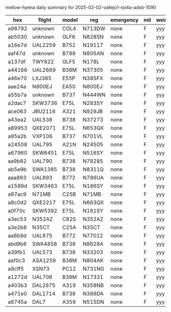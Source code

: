 mellow-hyena daily summary for 2025-02-02-vallejo1-rpi4a-adsb-1090

|hex|flight|model|reg|emergency|mil|weirdo|
|--|--|--|--|--|--|--|
|a98792|unknown|COL4|N713DW|none|F|yyy|
|ab5030|unknown|GLF6|N828SN|none|F|yyy|
|a16e7d|UAL2259|B752|N19117|none|F|yyy|
|aaf47d|unknown|B788|N805AN|none|F|yyy|
|a137df|TWY822|GLF5|N178L|none|F|yyy|
|a44166|UAL2669|B38M|N37305|none|F|yyy|
|a46e70|LXJ385|E55P|N385FX|none|F|yyy|
|aae24a|N800EJ|EA50|N800EJ|none|F|yyy|
|a55b7a|unknown|B737|N444WN|none|F|yyy|
|a2dac7|SKW3736|E75L|N283SY|none|F|yyy|
|ace063|JBU2116|A321|N929JB|none|F|yyy|
|a43ea2|UAL538|B738|N37273|none|F|yyy|
|a89953|QXE2071|E75L|N653QX|none|F|yyy|
|a95a2b|VXP106|B737|N701VL|none|F|yyy|
|a24508|UAL795|A21N|N24505|none|F|yyy|
|a67960|SKW6451|E75L|N516SY|none|F|yyy|
|aa9b82|UAL790|B738|N78285|none|F|yyy|
|ab5e9b|SWA1385|B738|N8311Q|none|F|yyy|
|aaa893|UAL893|B772|N786UA|none|F|yyy|
|a1589d|SKW3463|E75L|N186SY|none|F|yyy|
|a97ac9|N71MB|C25B|N71MB|none|F|yyy|
|a8c0d2|QXE2217|E75L|N663QX|none|F|yyy|
|a0f70c|SKW5392|E75L|N161SY|none|F|yyy|
|a3ec53|N352AZ|C82S|N352AZ|none|F|yyy|
|a3e2b8|N35CT|C25A|N35CT|none|F|yyy|
|aa6b9d|UAL875|B772|N77012|none|F|yyy|
|abd9b6|SWA4858|B738|N8628A|none|F|yyy|
|a39fb1|UAL573|B738|N33203|none|F|yyy|
|aaf0c3|ASA1259|B38M|N804AK|none|F|yyy|
|a9cff5|XSN73|PC12|N731NG|none|F|yyy|
|a1272d|UAL706|B38M|N17331|none|F|yyy|
|a403b3|DAL2975|A319|N358NB|none|F|yyy|
|a471e0|DAL1714|B738|N386DA|none|F|yyy|
|a6745a|DAL7|A359|N515DN|none|F|yyy|
